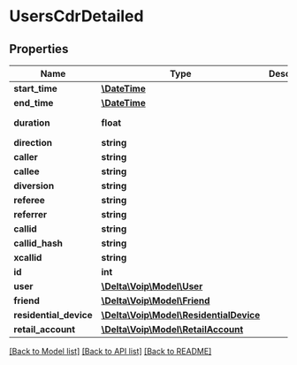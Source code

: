 # UsersCdrDetailed

## Properties
Name | Type | Description | Notes
------------ | ------------- | ------------- | -------------
**start_time** | [**\DateTime**](\DateTime.md) |  | 
**end_time** | [**\DateTime**](\DateTime.md) |  | 
**duration** | **float** |  | [default to 0.0]
**direction** | **string** |  | [optional] 
**caller** | **string** |  | [optional] 
**callee** | **string** |  | [optional] 
**diversion** | **string** |  | [optional] 
**referee** | **string** |  | [optional] 
**referrer** | **string** |  | [optional] 
**callid** | **string** |  | [optional] 
**callid_hash** | **string** |  | [optional] 
**xcallid** | **string** |  | [optional] 
**id** | **int** |  | [optional] 
**user** | [**\Delta\Voip\Model\User**](User.md) |  | [optional] 
**friend** | [**\Delta\Voip\Model\Friend**](Friend.md) |  | [optional] 
**residential_device** | [**\Delta\Voip\Model\ResidentialDevice**](ResidentialDevice.md) |  | [optional] 
**retail_account** | [**\Delta\Voip\Model\RetailAccount**](RetailAccount.md) |  | [optional] 

[[Back to Model list]](../README.md#documentation-for-models) [[Back to API list]](../README.md#documentation-for-api-endpoints) [[Back to README]](../README.md)


